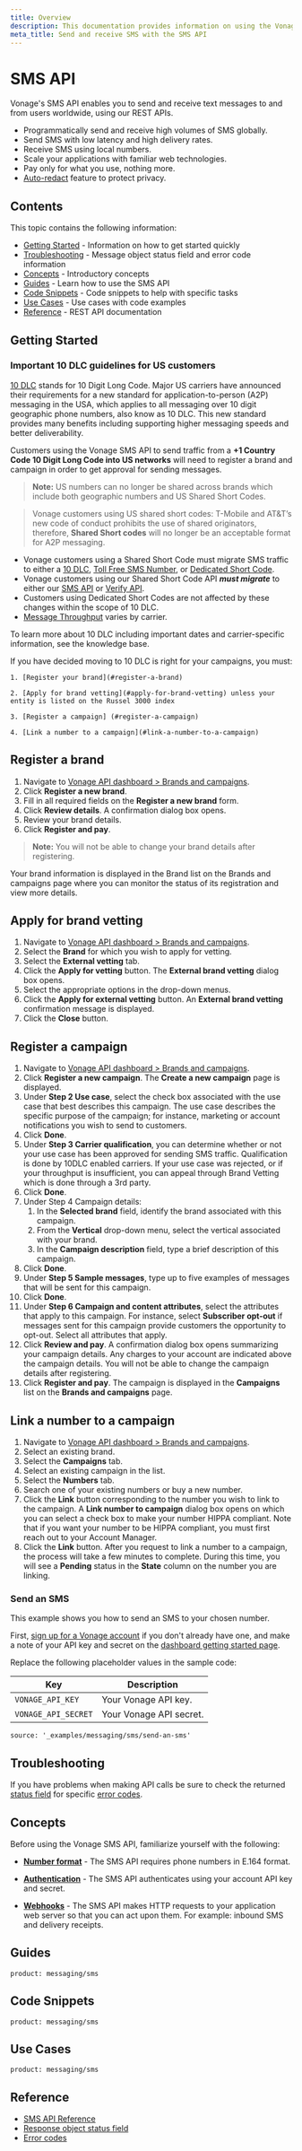 ```yaml
---
title: Overview
description: This documentation provides information on using the Vonage SMS API for sending and receiving text messages.
meta_title: Send and receive SMS with the SMS API
---
```


# SMS API

Vonage's SMS API enables you to send and receive text messages to and from users worldwide, using our REST APIs.

* Programmatically send and receive high volumes of SMS globally.
* Send SMS with low latency and high delivery rates.
* Receive SMS using local numbers.
* Scale your applications with familiar web technologies.
* Pay only for what you use, nothing more.
* [Auto-redact](/messaging/sms/guides/message-privacy) feature to protect privacy.

## Contents

This topic contains the following information:

* [Getting Started](#getting-started) - Information on how to get started quickly
* [Troubleshooting](#troubleshooting) - Message object status field and error code information
* [Concepts](#concepts) - Introductory concepts
* [Guides](#guides) - Learn how to use the SMS API
* [Code Snippets](#code-snippets) - Code snippets to help with specific tasks
* [Use Cases](#use-cases) - Use cases with code examples
* [Reference](#reference) - REST API documentation

## Getting Started

### Important 10 DLC guidelines for US customers

[10 DLC](/messages/10-dlc/overview) stands for 10 Digit Long Code. Major US carriers have announced their requirements for a new standard for application-to-person (A2P) messaging in the USA, which applies to all messaging over 10 digit geographic phone numbers, also know as 10 DLC. This new standard provides many benefits including supporting higher messaging speeds and better deliverability.

Customers using the Vonage SMS API to send traffic from a **+1 Country Code 10 Digit Long Code into US networks** will need to register a brand and campaign in order to get approval for sending messages. 

> **Note:** US numbers can no longer be shared across brands which include both geographic numbers and US Shared Short Codes.

> Vonage customers using US shared short codes:
T-Mobile and AT&T’s new code of conduct prohibits the use of shared originators, therefore, **Shared Short codes** will no longer be an acceptable format for A2P messaging.

* Vonage customers using a Shared Short Code must migrate SMS traffic to either a [10 DLC](https://help.nexmo.com/hc/en-us/articles/360027503992-US-10-DLC-Messaging), [Toll Free SMS Number](https://help.nexmo.com/hc/en-us/articles/115011767768-Toll-free-Numbers-Features-Overview), or  [Dedicated Short Code](https://help.nexmo.com/hc/en-us/articles/360050950831).
* Vonage customers using our Shared Short Code API ***must migrate*** to either our [SMS API](/messaging/sms/overview) or [Verify API](/verify/overview).
* Customers using Dedicated Short Codes are not affected by these changes within the scope of 10 DLC.
* [Message Throughput](https://help.nexmo.com/hc/en-us/articles/4406782736532) varies by carrier.

To learn more about 10 DLC including important dates and carrier-specific information, see the knowledge base.

If you have decided moving to 10 DLC is right for your campaigns, you must:

    1. [Register your brand](#register-a-brand)

    2. [Apply for brand vetting](#apply-for-brand-vetting) unless your entity is listed on the Russel 3000 index
    
    3. [Register a campaign] (#register-a-campaign)

    4. [Link a number to a campaign](#link-a-number-to-a-campaign)

## Register a brand

1. Navigate to [Vonage API dashboard > Brands and campaigns](https://dashboard.nexmo.com/sms/brands).
2. Click **Register a new brand**.
3. Fill in all required fields on the **Register a new brand** form.
4. Click **Review details**. A confirmation dialog box opens.
5. Review your brand details.
6. Click **Register and pay**.

> **Note:** You will not be able to change your brand details after registering.

Your brand information is displayed in the Brand list on the Brands and campaigns page where you can monitor the status of its registration and view more details.

## Apply for brand vetting

1. Navigate to [Vonage API dashboard > Brands and campaigns](https://dashboard.nexmo.com/sms/brands).
2. Select the **Brand** for which you wish to apply for vetting.
3. Select the **External vetting** tab.
4. Click the **Apply for vetting** button.
    The **External brand vetting** dialog box opens.
5. Select the appropriate options in the drop-down menus.
6. Click the **Apply for external vetting** button.
    An **External brand vetting** confirmation message is displayed.
7. Click the **Close** button.

## Register a campaign

1. Navigate to [Vonage API dashboard > Brands and campaigns](https://dashboard.nexmo.com/sms/brands).
2. Click **Register a new campaign**.
    The **Create a new campaign** page is displayed.
3. Under **Step 2 Use case**, select the check box associated with the use case that best describes this campaign. The use case describes the specific purpose of the campaign; for instance, marketing or account notifications you wish to send to customers.
4. Click **Done**.
5. Under **Step 3 Carrier qualification**, you can determine whether or not your use case has been approved for sending SMS traffic. Qualification is done by 10DLC enabled carriers. If your use case was rejected, or if your throughput is insufficient, you can appeal through Brand Vetting which is done through a 3rd party.
6. Click **Done**.
7. Under Step 4 Campaign details:
    1. In the **Selected brand** field, identify the brand associated with this campaign.
    2. From the **Vertical** drop-down menu, select the vertical associated with your brand.
    3. In the **Campaign description** field, type a brief description of this campaign.
8. Click **Done**.
9. Under **Step 5 Sample messages**, type up to five examples of messages that will be sent for this campaign.
10. Click **Done**.
11. Under **Step 6 Campaign and content attributes**, select the attributes that apply to this campaign. For instance, select **Subscriber opt-out** if messages sent for this campaign provide customers the opportunity to opt-out. Select all attributes that apply.
12. Click **Review and pay**.
    A confirmation dialog box opens summarizing your campaign details. Any charges to your account are indicated above the campaign details. You will not be able to change the campaign details after registering.
13. Click **Register and pay**.
    The campaign is displayed in the **Campaigns** list on the **Brands and campaigns** page.

## Link a number to a campaign

1. Navigate to [Vonage API dashboard > Brands and campaigns](https://dashboard.nexmo.com/sms/brands).
2. Select an existing brand.
3. Select the **Campaigns** tab.
4. Select an existing campaign in the list.
5. Select the **Numbers** tab.
6. Search one of your existing numbers or buy a new number.
7. Click the **Link** button corresponding to the number you wish to link to the campaign.
    A **Link number to campaign** dialog box opens on which you can select a check box to make your number HIPPA compliant. Note that if you want your number to be HIPPA compliant, you must first reach out to your Account Manager.
8. Click the **Link** button.
    After you request to link a number to a campaign, the process will take a few minutes to complete. During this time, you will see a **Pending** status in the **State** column on the number you are linking.

### Send an SMS

This example shows you how to send an SMS to your chosen number.

First, [sign up for a Vonage account](https://ui.idp.vonage.com/ui/auth/registration?icid=tryitfree_adpdocs_nexmodashbdfreetrialsignup_inpagelink) if you don't already have one, and make a note of your API key and secret on the [dashboard getting started page](https://dashboard.nexmo.com/getting-started-guide).

Replace the following placeholder values in the sample code:

Key | Description
-- | --
`VONAGE_API_KEY` | Your Vonage API key.
`VONAGE_API_SECRET` | Your Vonage API secret.

```code_snippets
source: '_examples/messaging/sms/send-an-sms'
```

## Troubleshooting

If you have problems when making API calls be sure to check the returned [status field](/messaging/sms/guides/troubleshooting-sms) for specific [error codes](/messaging/sms/guides/troubleshooting-sms#sms-api-error-codes).

## Concepts

Before using the Vonage SMS API, familiarize yourself with the following:

* **[Number format](/voice/voice-api/guides/numbers)** - The SMS API requires phone numbers in E.164 format.

* **[Authentication](/concepts/guides/authentication)** - The SMS API authenticates using your account API key and secret.

* **[Webhooks](/concepts/guides/webhooks)** - The SMS API makes HTTP requests to your application web server so that you can act upon them. For example: inbound SMS and delivery receipts.

## Guides

```concept_list
product: messaging/sms
```

## Code Snippets

```code_snippet_list
product: messaging/sms
```

## Use Cases

```use_cases
product: messaging/sms
```

## Reference

* [SMS API Reference](/api/sms)
* [Response object status field](/messaging/sms/guides/troubleshooting-sms)
* [Error codes](/messaging/sms/guides/troubleshooting-sms#sms-api-error-codes)
